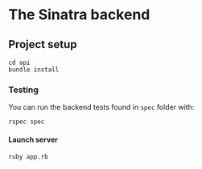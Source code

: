 # The Sinatra backend

## Project setup
```
cd api
bundle install
```

### Testing
You can run the backend tests found in  `spec` folder with:
```
rspec spec
```

#### Launch server
```
ruby app.rb
```
